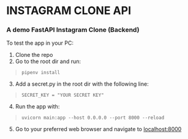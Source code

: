 # INSTAGRAM CLONE API

### A demo FastAPI Instagram Clone (Backend)

To test the app in your PC:

1. Clone the repo
2. Go to the root dir and run:
>`pipenv install`
3. Add a secret.py in the root dir with the following line:
>`SECRET_KEY = "YOUR SECRET KEY"`
4. Run the app with:
>`uvicorn main:app --host 0.0.0.0 --port 8000 --reload`
5. Go to your preferred web browser and navigate to [localhost:8000](http://localhost:8000/docs)
